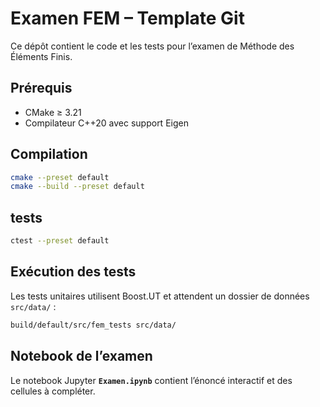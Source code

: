 # Examen FEM – Template Git

Ce dépôt contient le code et les tests pour l’examen de Méthode des Éléments Finis.

## Prérequis
- CMake ≥ 3.21
- Compilateur C++20 avec support Eigen

## Compilation
```bash
cmake --preset default
cmake --build --preset default
```

## tests 

```bash
ctest --preset default
```

## Exécution des tests

Les tests unitaires utilisent Boost.UT et attendent un dossier de données `src/data/` :
```bash
build/default/src/fem_tests src/data/
```

## Notebook de l’examen
Le notebook Jupyter **`Examen.ipynb`** contient l’énoncé interactif et des cellules à compléter.


